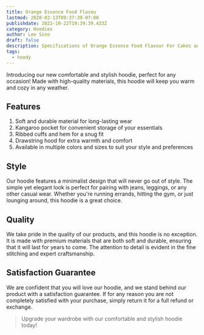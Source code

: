 ```yaml
---
title: Orange Essence Food Flavou
lastmod: 2020-02-13T09:37:39-07:00
publishdate: 2022-10-22T19:39:39.433Z
category: Hoodies
author: Lee Sino
draft: false
description: Specifications of Orange Essence Food Flavour For Cakes and Baking Food Item
tags:
  - hoody
---
```


Introducing our new comfortable and stylish hoodie, perfect for any occasion! Made with high-quality materials, this hoodie will keep you warm and cozy in any weather.

## Features

1. Soft and durable material for long-lasting wear
1. Kangaroo pocket for convenient storage of your essentials
1. Ribbed cuffs and hem for a snug fit
1. Drawstring hood for extra warmth and comfort
1. Available in multiple colors and sizes to suit your style and preferences

## Style

Our hoodie features a minimalist design that will never go out of style. The simple yet elegant look is perfect for pairing with jeans, leggings, or any other casual wear. Whether you're running errands, hitting the gym, or just lounging around, this hoodie is a great choice.

## Quality

We take pride in the quality of our products, and this hoodie is no exception. It is made with premium materials that are both soft and durable, ensuring that it will last for years to come. The attention to detail is evident in the fine stitching and expert craftsmanship.

## Satisfaction Guarantee

We are confident that you will love our hoodie, and we stand behind our product with a satisfaction guarantee. If for any reason you are not completely satisfied with your purchase, simply return it for a full refund or exchange.

> Upgrade your wardrobe with our comfortable and stylish hoodie today!
